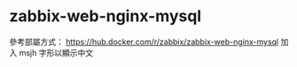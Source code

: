 # zabbix-web-nginx-mysql
參考部屬方式： https://hub.docker.com/r/zabbix/zabbix-web-nginx-mysql 
加入 msjh 字形以顯示中文
